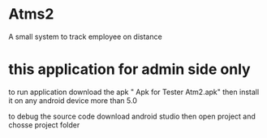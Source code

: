 # Atms2
 A small system to track employee on distance
 #  this application for admin side only
 
 
 to run application download the apk " Apk for Tester Atm2.apk" then install it on any android device more than 5.0 
 
 to debug the source code download android studio then  open project and chosse project folder


